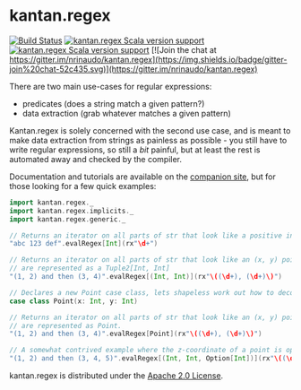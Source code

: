 # kantan.regex

[![Build Status](https://github.com/nrinaudo/kantan.regex/actions/workflows/cli.yml/badge.svg?branch=master)](https://github.com/nrinaudo/kantan.regex/actions/workflows/cli.yml?branch=master)
[![kantan.regex Scala version support](https://index.scala-lang.org/nrinaudo/kantan.regex/kantan.regex/latest-by-scala-version.svg?platform=jvm)](https://index.scala-lang.org/nrinaudo/kantan.regex/kantan.regex)
[![kantan.regex Scala version support](https://index.scala-lang.org/nrinaudo/kantan.regex/kantan.regex/latest-by-scala-version.svg?platform=sjs1)](https://index.scala-lang.org/nrinaudo/kantan.regex/kantan.regex)
[![Join the chat at https://gitter.im/nrinaudo/kantan.regex](https://img.shields.io/badge/gitter-join%20chat-52c435.svg)](https://gitter.im/nrinaudo/kantan.regex)

There are two main use-cases for regular expressions:

* predicates (does a string match a given pattern?)
* data extraction (grab whatever matches a given pattern)

Kantan.regex is solely concerned with the second use case, and is meant to make data extraction from strings as
painless as possible - you still have to write regular expressions, so still a *bit* painful, but at least the rest
is automated away and checked by the compiler.

Documentation and tutorials are available on the [companion site](https://nrinaudo.github.io/kantan.regex/), but for
those looking for a few quick examples:

```scala
import kantan.regex._
import kantan.regex.implicits._
import kantan.regex.generic._

// Returns an iterator on all parts of str that look like a positive integer
"abc 123 def".evalRegex[Int](rx"\d+")

// Returns an iterator on all parts of str that look like an (x, y) point. Points
// are represented as a Tuple2[Int, Int]
"(1, 2) and then (3, 4)".evalRegex[(Int, Int)](rx"\((\d+), (\d+)\)")

// Declares a new Point case class, lets shapeless work out how to decode for it.
case class Point(x: Int, y: Int)

// Returns an iterator on all parts of str that look like an (x, y) point. Points
// are represented as Point.
"(1, 2) and then (3, 4)".evalRegex[Point](rx"\((\d+), (\d+)\)")

// A somewhat contrived example where the z-coordinate of a point is optional:
"(1, 2) and then (3, 4, 5)".evalRegex[(Int, Int, Option[Int])](rx"\((\d+), (\d+)(?:, (\d+))?\)")
```

kantan.regex is distributed under the [Apache 2.0 License](https://www.apache.org/licenses/LICENSE-2.0.html).
